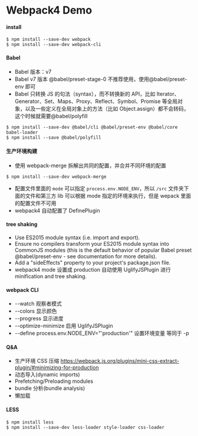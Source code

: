 # Webpack4 Demo

#### install
```shell
$ npm install --save-dev webpack
$ npm install --save-dev webpack-cli
```

#### Babel

- Babel 版本：v7
- Babel v7 版本 @babel/preset-stage-0 不推荐使用，使用@babel/preset-env 即可
- Babel 只转换 JS 的句法（syntax），而不转换新的 API，比如 Iterator、Generator、Set、Maps、Proxy、Reflect、Symbol、Promise 等全局对象，以及一些定义在全局对象上的方法（比如 Object.assign）都不会转码，这个时候就需要@babel/polyfill

```shell
$ npm install --save-dev @babel/cli @babel/preset-env @babel/core babel-loader
$ npm install --save @babel/polyfill
```

#### 生产环境构建

- 使用 webpack-merge 拆解出共同的配置，并合并不同环境的配置

```shell
$ npm install --save-dev webpack-merge
```

- 配置文件里面的 `mode` 可以指定 `process.env.NODE_ENV`，所以 `/src` 文件夹下面的文件和第三方 lib 可以根据 mode 指定的环境来执行，但是 wepack 里面的配置文件不可用
- webpack4 自动配置了 DefinePlugin

#### tree shaking

- Use ES2015 module syntax (i.e. import and export).
- Ensure no compilers transform your ES2015 module syntax into CommonJS modules (this is the default behavior of popular Babel preset @babel/preset-env - see documentation for more details).
- Add a "sideEffects" property to your project's package.json file.
- webpack4 mode 设置成 production 自动使用 UglifyJSPlugin 进行 minification and tree shaking.

#### webpack CLI

- --watch 观察者模式
- --colors 显示颜色
- --progress 显示进度
- --optimize-minimize 启用 UglifyJSPlugin
- --define process.env.NODE_ENV="'production'" 设置环境变量 等同于 -p

#### Q&A

- 生产环境 CSS 压缩 https://webpack.js.org/plugins/mini-css-extract-plugin/#minimizing-for-production
- 动态导入(dynamic imports)
- Prefetching/Preloading modules
- bundle 分析(bundle analysis)
- 懒加载

#### LESS
```shell
$ npm install less
$ npm install --save-dev less-loader style-loader css-loader
```